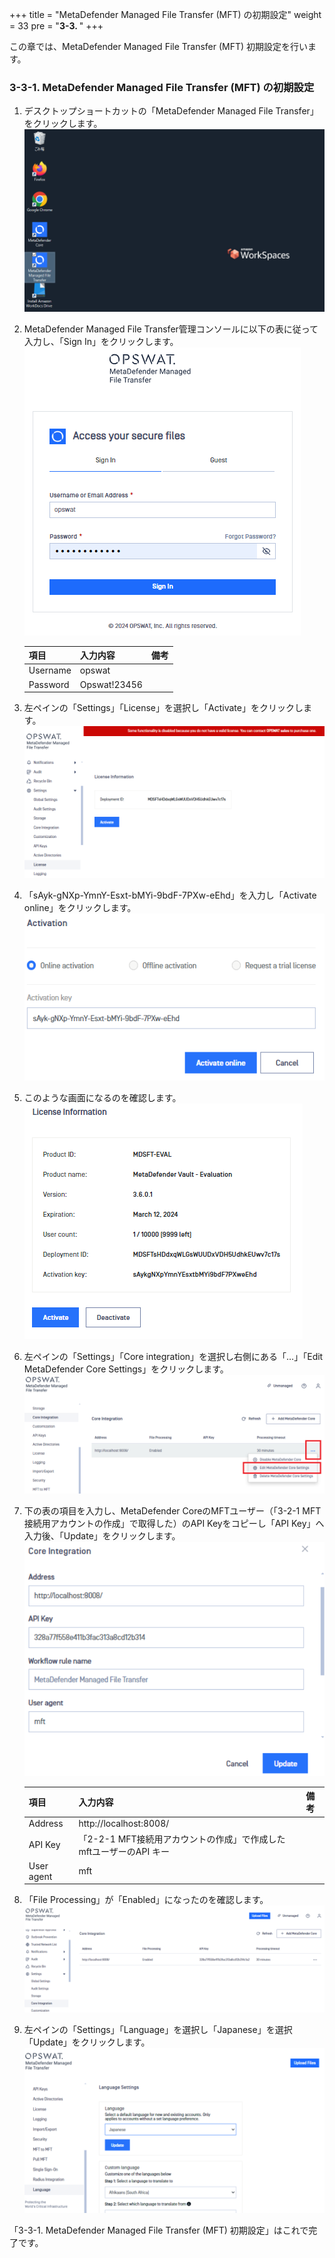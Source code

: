+++
title = "MetaDefender Managed File Transfer (MFT) の初期設定"
weight = 33
pre = "<b>3-3. </b>"
+++

この章では、MetaDefender Managed File Transfer (MFT) 初期設定を行います。

### 3-3-1. MetaDefender Managed File Transfer (MFT) の初期設定

1. デスクトップショートカットの「MetaDefender Managed File Transfer」をクリックします。
    ![](/images/lab2/Kiosk15.PNG)
1. MetaDefender Managed File Transfer管理コンソールに以下の表に従って入力し、「Sign In」をクリックします。
    ![](/images/lab2/Kiosk16.PNG)
    
    | 項目 | 入力内容 | 備考 |
    | ---- | ---- | ---- |
    | Username | opswat | |
    | Password | Opswat!23456 | |
    
1. 左ペインの「Settings」「License」を選択し「Activate」をクリックします。
    ![](/images/lab2/Kiosk12.PNG)
1. 「sAyk-gNXp-YmnY-Esxt-bMYi-9bdF-7PXw-eEhd」を入力し「Activate online」をクリックします。
    ![](/images/lab2/Kiosk13.PNG)
1. このような画面になるのを確認します。
    ![](/images/lab2/Kiosk17.PNG)
1. 左ペインの「Settings」「Core integration」を選択し右側にある「…」「Edit MetaDefender Core Settings」をクリックします。
    ![](/images/lab2/Kiosk07-02.PNG)
1. 下の表の項目を入力し、MetaDefender CoreのMFTユーザー（「3-2-1 MFT接続用アカウントの作成」で取得した）のAPI Keyをコピーし「API Key」へ入力後、「Update」をクリックします。
    ![](/images/lab2/Kiosk005.PNG)
    
    | 項目 | 入力内容 | 備考 |
    | ---- | ---- | ---- |
    | Address | http://localhost:8008/ | |
    | API Key | 「2-2-1 MFT接続用アカウントの作成」で作成したmftユーザーのAPI キー | |
    | User agent | mft | |
    

1. 「File Processing」が「Enabled」になったのを確認します。
    ![](/images/lab2/Kiosk11.PNG)
1. 左ペインの「Settings」「Language」を選択し「Japanese」を選択「Update」をクリックします。
    ![](/images/lab2/Kiosk006.PNG)

「3-3-1. MetaDefender Managed File Transfer (MFT) 初期設定」はこれで完了です。

